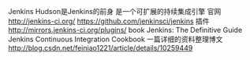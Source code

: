 Jenkins
	Hudson是Jenkins的前身
	是一个可扩展的持续集成引擎
官网
	http://jenkins-ci.org/
	https://github.com/jenkinsci/jenkins
插件
	http://mirrors.jenkins-ci.org/plugins/
book
	Jenkins: The Definitive Guide
	Jenkins Continuous Integration Cookbook
一篇详细的资料整理博文
	http://blog.csdn.net/feiniao1221/article/details/10259449